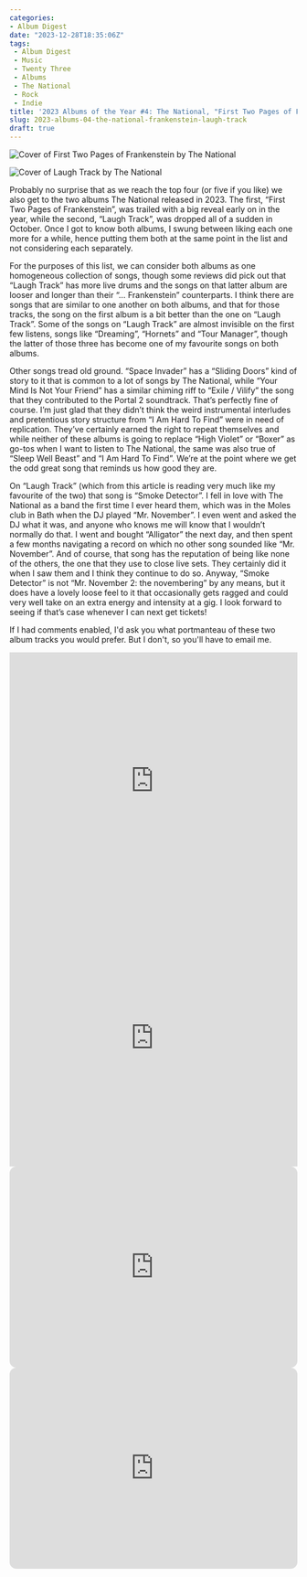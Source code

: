 ```yaml
---
categories:
- Album Digest
date: "2023-12-28T18:35:06Z"
tags: 
 - Album Digest
 - Music
 - Twenty Three
 - Albums
 - The National
 - Rock
 - Indie
title: '2023 Albums of the Year #4: The National, "First Two Pages of Frankenstein" and "Laugh Track"'
slug: 2023-albums-04-the-national-frankenstein-laugh-track
draft: true
---
```


![Cover of First Two Pages of Frankenstein by The National](/assets/images/albums-2023/the-national-first-two-pages.jpeg)

![Cover of Laugh Track by The National](/assets/images/albums-2023/the-national-laugh-track.jpeg)

Probably no surprise that as we reach the top four (or five if you like) we also get to the two albums The National released in 2023. The first, “First Two Pages of Frankenstein”, was trailed with a big reveal early on in the year, while the second, “Laugh Track”, was dropped all of a sudden in October. Once I got to know both albums, I swung between liking each one more for a while, hence putting them both at the same point in the list and not considering each separately. 

For the purposes of this list, we can consider both albums as one homogeneous collection of songs, though some reviews did pick out that “Laugh Track” has more live drums and the songs on that latter album are looser and longer than their “… Frankenstein” counterparts. I think there are songs that are similar to one another on both albums, and that for those tracks, the song on the first album is a bit better than the one on “Laugh Track”. Some of the songs on “Laugh Track” are almost invisible on the first few listens, songs like “Dreaming”, “Hornets” and “Tour Manager”, though the latter of those three has become one of my favourite songs on both albums.

Other songs tread old ground. “Space Invader” has a “Sliding Doors” kind of story to it that is common to a lot of songs by The National, while “Your Mind Is Not Your Friend” has a similar chiming riff to “Exile / Vilify” the song that they contributed to the Portal 2 soundtrack. That’s perfectly fine of course. I’m just glad that they didn’t think the weird instrumental interludes and pretentious story structure from “I Am Hard To Find” were in need of replication. They’ve certainly earned the right to repeat themselves and while neither of these albums is going to replace “High Violet” or “Boxer” as go-tos when I want to listen to The National, the same was also true of “Sleep Well Beast” and “I Am Hard To Find”. We’re at the point where we get the odd great song that reminds us how good they are.

On “Laugh Track” (which from this article is reading very much like my favourite of the two) that song is “Smoke Detector”. I fell in love with The National as a band the first time I ever heard them, which was in the Moles club in Bath when the DJ played “Mr. November”. I even went and asked the DJ what it was, and anyone who knows me will know that I wouldn’t normally do that. I went and bought “Alligator” the next day, and then spent a few months navigating a record on which no other song sounded like “Mr. November”. And of course, that song has the reputation of being like none of the others, the one that they use to close live sets. They certainly did it when I saw them and I think they continue to do so. Anyway, “Smoke Detector” is not “Mr. November 2: the novembering” by any means, but it does have a lovely loose feel to it that occasionally gets ragged and could very well take on an extra energy and intensity at a gig. I look forward to seeing if that’s case whenever I can next get tickets!

If I had comments enabled, I'd ask you what portmanteau of these two album tracks you would prefer. But I don't, so you'll have to email me.

<iframe allow="autoplay *; encrypted-media *;" frameborder="0" height="450" style="width:100%;max-width:660px;overflow:hidden;background:transparent;" sandbox="allow-forms allow-popups allow-same-origin allow-scripts allow-storage-access-by-user-activation allow-top-navigation-by-user-activation" src="https://embed.music.apple.com/gb/album/first-two-pages-of-frankenstein/1660282625"></iframe>

<iframe allow="autoplay *; encrypted-media *;" frameborder="0" height="450" style="width:100%;max-width:660px;overflow:hidden;background:transparent;" sandbox="allow-forms allow-popups allow-same-origin allow-scripts allow-storage-access-by-user-activation allow-top-navigation-by-user-activation" src="https://embed.music.apple.com/gb/album/laugh-track/1704171991"></iframe>

<iframe style="border-radius:12px" src="https://open.spotify.com/embed/album/5Mc6uebYtKnRc5I7bjlNB6?utm_source=generator" width="100%" height="352" frameBorder="0" allowfullscreen="" allow="autoplay; clipboard-write; encrypted-media; fullscreen; picture-in-picture" loading="lazy"></iframe>

<iframe style="border-radius:12px" src="https://open.spotify.com/embed/album/7re8T0K3s8v3S3xeiQcOYi?utm_source=generator" width="100%" height="352" frameBorder="0" allowfullscreen="" allow="autoplay; clipboard-write; encrypted-media; fullscreen; picture-in-picture" loading="lazy"></iframe>